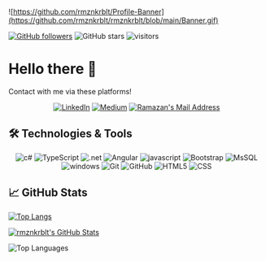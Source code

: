 ![https://github.com/rmznkrblt/Profile-Banner](https://github.com/rmznkrblt/rmznkrblt/blob/main/Banner.gif)

[![GitHub followers](https://img.shields.io/github/followers/rmznkrblt?style=social)](https://github.com/rmznkrblt?tab=followers)
![GitHub stars](https://img.shields.io/github/stars/rmznkrblt?style=social)
![visitors](https://visitor-badge.laobi.icu/badge?page_id=rmznkrblt.rmznkrblt)

# Hello there 👋

Contact with me via these platforms!

<p align="center">
<a href="https://www.linkedin.com/in/ramazankarabulut/"><img alt="LinkedIn" src="https://img.shields.io/badge/linkedin%20-%230077B5.svg?&style=for-the-badge&logo=linkedin&logoColor=white"/></a>
<a href="https://www.linkedin.com/in/ramazankarabulut/"><img alt="Medium" src="https://img.shields.io/badge/medium%20-black.svg?&style=for-the-badge&logo=medium&logoColor=white"/></a>
  <a href="mailto:r.karabulut@outlook.com.tr" target="_blank" rel="nofollow"><img alt="Ramazan's Mail Address" src="https://img.shields.io/badge/Gmail-D14836?style=for-the-badge&logo=gmail&logoColor=white" /></a></p>



## 🛠 Technologies & Tools 
<p align="center">
<img alt="c#" src="https://img.shields.io/badge/C%23-239120?style=for-the-badge&logo=c-sharp&logoColor=white"></img>
<img alt="TypeScript" src="https://img.shields.io/badge/typescript%20-%23007ACC.svg?&style=for-the-badge&logo=typescript&logoColor=white"/>
<img alt=".net" src="https://img.shields.io/badge/.NET-5C2D91?style=for-the-badge&logo=.net&logoColor=white"></img>
<img alt="Angular" src="https://img.shields.io/badge/angular%20-%23DD0031.svg?&style=for-the-badge&logo=angular&logoColor=white"/>
<img alt="javascript" src="https://img.shields.io/badge/javascript-f0db4f?style=for-the-badge&logo=javascript&logoColor=323330 "></img>
<img alt="Bootstrap" src="https://img.shields.io/badge/bootstrap%20-%23563D7C.svg?&style=for-the-badge&logo=bootstrap&logoColor=white"/>
<img alt="MsSQL" src="https://img.shields.io/badge/Microsoft_SQL_Server-CC2927?style=for-the-badge&logo=microsoft-sql-server&logoColor=white"></img>
<img alt="windows" src="https://img.shields.io/badge/Windows-0078D6?style=for-the-badge&logo=windows&logoColor=white"></img>
<img alt="Git" src="https://img.shields.io/badge/git%20-%23F05033.svg?&style=for-the-badge&logo=git&logoColor=white"/>
<img alt="GitHub" src="https://img.shields.io/badge/github%20-%23121011.svg?&style=for-the-badge&logo=github&logoColor=white"/>
<img alt="HTML5" src="https://img.shields.io/badge/html5%20-%23E34F26.svg?&style=for-the-badge&logo=html5&logoColor=white"/>
<img alt="CSS" src="https://img.shields.io/badge/css%20-%231572B6.svg?&style=for-the-badge&logo=css3&logoColor=white"/></p>

## &#x1f4c8; GitHub Stats
[![Top Langs](https://github-readme-stats.vercel.app/api/top-langs/?username=rmznkrblt&layout=compact)](https://github.com/anuraghazra/github-readme-stats)

<a href="https://github.com/rmznkrblt/rmznkrblt"> <img align="center" src="https://github-readme-stats.vercel.app/api?username=rmznkrblt&show_icons=true&line_height=27&count_private=true&title_color=6aa6f8&text_color=8a919a&icon_color=6aa6f8&bg_color=0e1116" alt="rmznkrblt's GitHub Stats" />
</a>

<img alt="Top Languages" src="https://github-readme-stats.nthnchu.vercel.app/api/wakatime?username=rmznkrblt&cache_seconds=1800&layout=compact&theme=great-gatsby&v=2"/>

<!---
## 🏆 GitHub Trophies
[![trophy](https://github-profile-trophy.vercel.app/?username=rmznkrblt&theme=nord&column=7)](https://github.com/ryo-ma/github-profile-trophy)
-->


